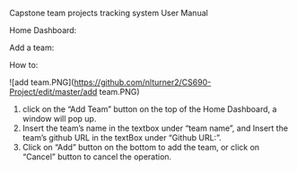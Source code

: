 Capstone team projects tracking system
User Manual

Home Dashboard:

Add a team:

How to:

![add team.PNG](https://github.com/nlturner2/CS690-Project/edit/master/add team.PNG)

1. click on the “Add Team” button on the top of the Home Dashboard, a window will pop up.
2. Insert the team’s name in the textbox under “team name”, and Insert the team’s github URL in the textBox under “Github URL:”.
3. Click on “Add” button on the bottom to add the team, or click on “Cancel” button to cancel the operation. 
